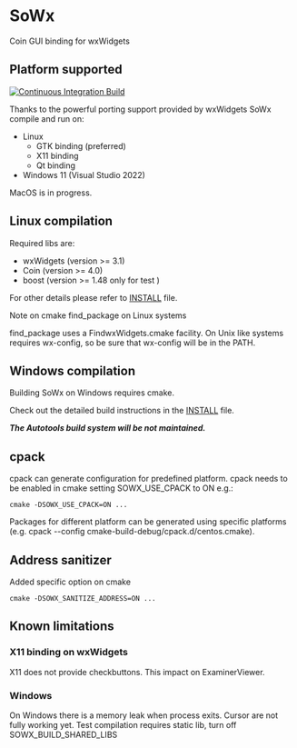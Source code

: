 # SoWx
Coin GUI binding for wxWidgets

## Platform supported

[![Continuous Integration Build](https://github.com/coin3d/sowx/actions/workflows/continuous-integration-workflow.yml/badge.svg)](https://github.com/coin3d/sowx/actions/workflows/continuous-integration-workflow.yml)

Thanks to the powerful porting support provided by wxWidgets SoWx compile and run on:

 - Linux
   - GTK binding (preferred)
   - X11 binding
   - Qt binding
 - Windows 11 (Visual Studio 2022)

MacOS is in progress.

## Linux compilation

Required libs are:

 - wxWidgets (version >= 3.1)
 - Coin (version >= 4.0)
 - boost (version >= 1.48 only for test )

For other details please refer to [INSTALL](./INSTALL) file.


Note on cmake find_package on Linux systems

find_package uses a FindwxWidgets.cmake facility.
On Unix like systems requires wx-config, so be sure that wx-config will be in the PATH.


## Windows compilation

Building SoWx on Windows requires cmake.

Check out the detailed build instructions in the [INSTALL](./INSTALL) file.

***The Autotools build system will be not maintained.***

## cpack 

cpack can generate configuration for predefined platform.
cpack needs to be enabled in cmake setting SOWX_USE_CPACK to ON
e.g.:

    cmake -DSOWX_USE_CPACK=ON ...

Packages for different platform can be generated using specific platforms 
(e.g. cpack --config cmake-build-debug/cpack.d/centos.cmake).


## Address sanitizer
Added specific option on cmake
    
    cmake -DSOWX_SANITIZE_ADDRESS=ON ...

## Known limitations

### X11 binding on wxWidgets
    
X11 does not provide checkbuttons. This impact on ExaminerViewer.

### Windows 

On Windows there is a memory leak when process exits.
Cursor are not fully working yet.
Test compilation requires static lib, turn off SOWX_BUILD_SHARED_LIBS

